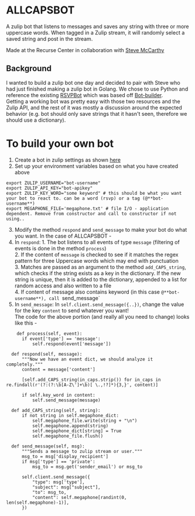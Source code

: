 # ALLCAPSBOT
A zulip bot that listens to messages and saves any string with three or more uppercase words. 
When tagged in a Zulip stream, it will randomly select a saved string and post in the stream.

Made at the Recurse Center in collaboration with [Steve McCarthy](https://github.com/ifo)

## Background
I wanted to build a zulip bot one day and decided to pair with Steve who had just finished making a zulip bot in Golang. 
We chose to use Python and reference the existing [RSVPBot](https://github.com/kokeshii/RSVPBot) which was based off [Bot-builder](https://github.com/TansyArron/Bot-Builder).  
Getting a working bot was pretty easy with those two resources and the Zulip API, and the rest of it was mostly a discussion around the expected behavior (e.g. bot should only save strings that it hasn't seen, therefore we should use a dictionary).

# To build your own bot
1. Create a bot in zulip settings as shown [here](https://recurse.zulipchat.com/api/)  
2. Set up your environment variables based on what you have created above  
  ```
  export ZULIP_USERNAME="bot-username"
  export ZULIP_API_KEY="bot-apikey"
  export ZULIP_KEY_WORD="some keyword" # this should be what you want your bot to react to. can be a word (rsvp) or a tag (@**bot-username**)
  export MEGAPHONE_FILE='megaphone.txt' # file I/O - application dependent. Remove from constructor and call to constructor if not using..
  ```
3. Modify the method `respond` and `send_message` to make your bot do what you want. In the case of ALLCAPSBOT -
  1. In `respond`:
    1. The bot listens to all events of type `message` (filtering of events is done in the method `process`)  
    2. If the content of `message` is checked to see if it matches the regex pattern for three Uppercase words which may end with punctuation  
    3. Matches are passed as an argument to the method `add_CAPS_string`, which checks if the string exists as a key in the dictionary. If the new string is unique, then it is added to the dictionary, appended to a list for random access and also written to a file  
    4. If content of message also contains keyword (in this case `@**bot-username**), call `send_message`  
  2. In `send_message`: In `self.client.send_message({..})`, change the value for the key `content` to send whatever you want!    
The code for the above portion (and really all you need to change) looks like this - 
  ```
      def process(self, event):
        if event['type'] == 'message':
            self.respond(event['message'])

    def respond(self, message):
        """Now we have an event dict, we should analyze it completely."""
        content = message['content']
        
        [self.add_CAPS_string(in_caps.strip()) for in_caps in re.findall(r'(?:(?:\b[A-Z\']+\b)[ \.,!?]*){3,}', content)]

        if self.key_word in content:
            self.send_message(message)

    def add_CAPS_string(self, string):
        if not string in self.megaphone_dict:
            self.megaphone_file.write(string + "\n")
            self.megaphone.append(string)
            self.megaphone_dict[string] = True
            self.megaphone_file.flush()

    def send_message(self, msg):
        """Sends a message to zulip stream or user."""
        msg_to = msg['display_recipient']
        if msg['type'] == 'private':
            msg_to = msg.get('sender_email') or msg_to

        self.client.send_message({
            "type": msg['type'],
            "subject": msg["subject"],
            "to": msg_to,
            "content": self.megaphone[randint(0, len(self.megaphone)-1)],
        })
  ```
  
